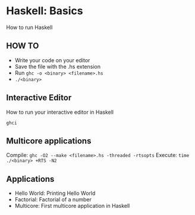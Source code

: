 # Haskell: Basics
How to run Haskell

## HOW TO
- Write your code on your editor
- Save the file with the .hs extension
- Run ```ghc -o <binary> <filename>.hs```
- ``` ./<binary> ```


## Interactive Editor
How to run your interactive editor in Haskell

``` ghci ```

## Multicore applications
Compile: ``` ghc -O2 --make <filename>.hs -threaded -rtsopts ```
Execute: ``` time ./<binary> +RTS -N2 ```

## Applications
- Hello World: Printing Hello World
- Factorial: Factorial of a number
- Multicore: First multicore application in Haskell
